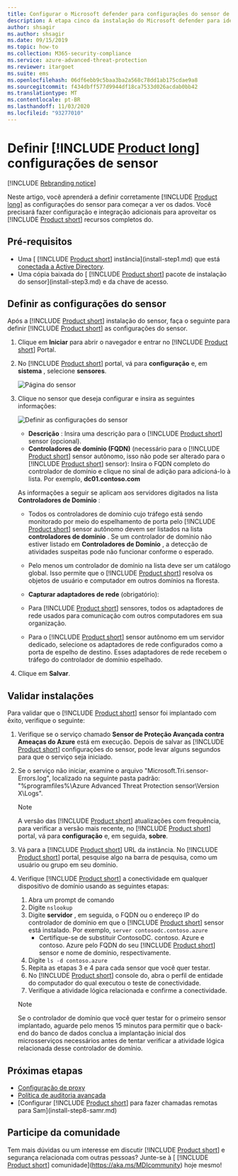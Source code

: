 ```yaml
---
title: Configurar o Microsoft defender para configurações do sensor de identidade conceitual
description: A etapa cinco da instalação do Microsoft defender para identidade ajuda você a definir as configurações para o sensor autônomo do defender para identidade.
author: shsagir
ms.author: shsagir
ms.date: 09/15/2019
ms.topic: how-to
ms.collection: M365-security-compliance
ms.service: azure-advanced-threat-protection
ms.reviewer: itargoet
ms.suite: ems
ms.openlocfilehash: 06df6ebb9c5baa3ba2a568c78dd1ab175cdae9a8
ms.sourcegitcommit: f434dbff577d9944df18ca7533d026acdab0bb42
ms.translationtype: MT
ms.contentlocale: pt-BR
ms.lasthandoff: 11/03/2020
ms.locfileid: "93277010"
---
```

# <a name="configure-product-long-sensor-settings"></a>Definir [!INCLUDE [Product long](includes/product-long.md)] configurações de sensor

[!INCLUDE [Rebranding notice](includes/rebranding.md)]

Neste artigo, você aprenderá a definir corretamente [!INCLUDE [Product long](includes/product-long.md)] as configurações do sensor para começar a ver os dados. Você precisará fazer configuração e integração adicionais para aproveitar os [!INCLUDE [Product short](includes/product-short.md)] recursos completos do.

## <a name="prerequisites"></a>Pré-requisitos

- Uma [ [!INCLUDE [Product short](includes/product-short.md)] instância](install-step1.md) que está [conectada a Active Directory](install-step2.md).
- Uma cópia baixada do [ [!INCLUDE [Product short](includes/product-short.md)] pacote de instalação do sensor](install-step3.md) e da chave de acesso.

## <a name="configure-sensor-settings"></a>Definir as configurações do sensor

Após a [!INCLUDE [Product short](includes/product-short.md)] instalação do sensor, faça o seguinte para definir [!INCLUDE [Product short](includes/product-short.md)] as configurações do sensor.

1. Clique em **Iniciar** para abrir o navegador e entrar no [!INCLUDE [Product short](includes/product-short.md)] Portal.

1. No [!INCLUDE [Product short](includes/product-short.md)] portal, vá para **configuração** e, em **sistema** , selecione **sensores**.

    ![Página do sensor](media/sensor-config.png)

1. Clique no sensor que deseja configurar e insira as seguintes informações:

    ![Definir as configurações do sensor](media/sensor-config-2.png)

    - **Descrição** : Insira uma descrição para o [!INCLUDE [Product short](includes/product-short.md)] sensor (opcional).
    - **Controladores de domínio (FQDN)** (necessário para o [!INCLUDE [Product short](includes/product-short.md)] sensor autônomo, isso não pode ser alterado para o [!INCLUDE [Product short](includes/product-short.md)] sensor): Insira o FQDN completo do controlador de domínio e clique no sinal de adição para adicioná-lo à lista. Por exemplo, **dc01.contoso.com**

    As informações a seguir se aplicam aos servidores digitados na lista **Controladores de Domínio** :
    - Todos os controladores de domínio cujo tráfego está sendo monitorado por meio do espelhamento de porta pelo [!INCLUDE [Product short](includes/product-short.md)] sensor autônomo devem ser listados na lista **controladores de domínio** . Se um controlador de domínio não estiver listado em **Controladores de Domínio** , a detecção de atividades suspeitas pode não funcionar conforme o esperado.
    - Pelo menos um controlador de domínio na lista deve ser um catálogo global. Isso permite que o [!INCLUDE [Product short](includes/product-short.md)] resolva os objetos de usuário e computador em outros domínios na floresta.

    - **Capturar adaptadores de rede** (obrigatório):

    - Para [!INCLUDE [Product short](includes/product-short.md)] sensores, todos os adaptadores de rede usados para comunicação com outros computadores em sua organização.
    - Para o [!INCLUDE [Product short](includes/product-short.md)] sensor autônomo em um servidor dedicado, selecione os adaptadores de rede configurados como a porta de espelho de destino. Esses adaptadores de rede recebem o tráfego do controlador de domínio espelhado.

1. Clique em **Salvar**.

## <a name="validate-installations"></a>Validar instalações

Para validar que o [!INCLUDE [Product short](includes/product-short.md)] sensor foi implantado com êxito, verifique o seguinte:

1. Verifique se o serviço chamado **Sensor de Proteção Avançada contra Ameaças do Azure** está em execução. Depois de salvar as [!INCLUDE [Product short](includes/product-short.md)] configurações do sensor, pode levar alguns segundos para que o serviço seja iniciado.

1. Se o serviço não iniciar, examine o arquivo "Microsoft.Tri.sensor-Errors.log", localizado na seguinte pasta padrão: "%programfiles%\Azure Advanced Threat Protection sensor\Version X\Logs".

    >[!NOTE]
    > A versão das [!INCLUDE [Product short](includes/product-short.md)] atualizações com frequência, para verificar a versão mais recente, no [!INCLUDE [Product short](includes/product-short.md)] portal, vá para **configuração** e, em seguida, **sobre**.

1. Vá para a [!INCLUDE [Product short](includes/product-short.md)] URL da instância. No [!INCLUDE [Product short](includes/product-short.md)] portal, pesquise algo na barra de pesquisa, como um usuário ou grupo em seu domínio.

1. Verifique [!INCLUDE [Product short](includes/product-short.md)] a conectividade em qualquer dispositivo de domínio usando as seguintes etapas:
    1. Abra um prompt de comando
    1. Digite `nslookup`
    1. Digite **servidor** , em seguida, o FQDN ou o endereço IP do controlador de domínio em que o [!INCLUDE [Product short](includes/product-short.md)] sensor está instalado. Por exemplo, `server contosodc.contoso.azure`
        - Certifique-se de substituir ContosoDC. contoso. Azure e contoso. Azure pelo FQDN do seu [!INCLUDE [Product short](includes/product-short.md)] sensor e nome de domínio, respectivamente.
    1. Digite `ls -d contoso.azure`
    1. Repita as etapas 3 e 4 para cada sensor que você quer testar.
    1. No [!INCLUDE [Product short](includes/product-short.md)] console do, abra o perfil de entidade do computador do qual executou o teste de conectividade.
    1. Verifique a atividade lógica relacionada e confirme a conectividade.

    > [!NOTE]
    >Se o controlador de domínio que você quer testar for o primeiro sensor implantado, aguarde pelo menos 15 minutos para permitir que o back-end do banco de dados conclua a implantação inicial dos microsserviços necessários antes de tentar verificar a atividade lógica relacionada desse controlador de domínio.

## <a name="next-steps"></a>Próximas etapas

- [Configuração de proxy](configure-proxy.md)
- [Política de auditoria avançada](configure-windows-event-collection.md)
- [Configurar [!INCLUDE [Product short](includes/product-short.md)] para fazer chamadas remotas para Sam](install-step8-samr.md)

## <a name="join-the-community"></a>Participe da comunidade

Tem mais dúvidas ou um interesse em discutir [!INCLUDE [Product short](includes/product-short.md)] e segurança relacionada com outras pessoas? Junte-se à [ [!INCLUDE [Product short](includes/product-short.md)] comunidade](https://aka.ms/MDIcommunity) hoje mesmo!
